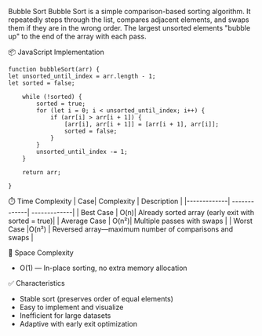 Bubble Sort
Bubble Sort is a simple comparison-based sorting algorithm. It repeatedly steps through the list, compares adjacent elements, and swaps them if they are in the wrong order. The largest unsorted elements "bubble up" to the end of the array with each pass.

📦 JavaScript Implementation

```
function bubbleSort(arr) {
let unsorted_until_index = arr.length - 1;
let sorted = false;

    while (!sorted) {
        sorted = true;
        for (let i = 0; i < unsorted_until_index; i++) {
            if (arr[i] > arr[i + 1]) {
                [arr[i], arr[i + 1]] = [arr[i + 1], arr[i]];
                sorted = false;
            }
        }
        unsorted_until_index -= 1;
    }

    return arr;

}
```

⏱️ Time Complexity
| Case| Complexity | Description |
|-------------| -------------| -------------|
| Best Case | O(n)| Already sorted array (early exit with sorted = true)|
| Average Case | O(n²)| Multiple passes with swaps |
| Worst Case |O(n²) | Reversed array—maximum number of comparisons and swaps |

🧠 Space Complexity

- O(1) — In-place sorting, no extra memory allocation

✅ Characteristics

- Stable sort (preserves order of equal elements)
- Easy to implement and visualize
- Inefficient for large datasets
- Adaptive with early exit optimization

